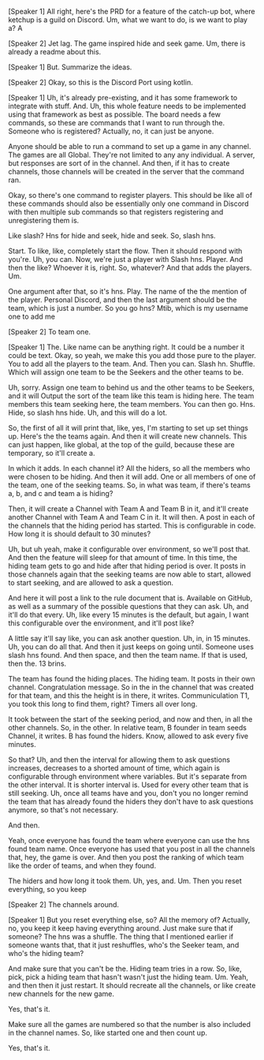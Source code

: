 [Speaker 1]
All right, here's the PRD for a feature of the catch-up bot, where ketchup is a guild on Discord. Um, what we want to
do, is we want to play a? A

[Speaker 2]
Jet lag. The game inspired hide and seek game. Um, there is already a readme about this.

[Speaker 1]
But. Summarize the ideas.

[Speaker 2]
Okay, so this is the Discord Port using kotlin.

[Speaker 1]
Uh, it's already pre-existing, and it has some framework to integrate with stuff. And. Uh, this whole feature needs to
be implemented using that framework as best as possible. The board needs a few commands, so these are commands that I
want to run through the. Someone who is registered? Actually, no, it can just be anyone.

Anyone should be able to run a command to set up a game in any channel. The games are all Global. They're not limited to
any any individual. A server, but responses are sort of in the channel. And then, if it has to create channels, those
channels will be created in the server that the command ran.

Okay, so there's one command to register players. This should be like all of these commands should also be essentially
only one command in Discord with then multiple sub commands so that registers registering and unregistering them is.

Like slash? Hns for hide and seek, hide and seek. So, slash hns.

Start. To like, like, completely start the flow. Then it should respond with you're. Uh, you can. Now, we're just a
player with Slash hns. Player. And then the like? Whoever it is, right. So, whatever? And that adds the players. Um.

One argument after that, so it's hns. Play. The name of the the mention of the player. Personal Discord, and then the
last argument should be the team, which is just a number. So you go hns? Mtib, which is my username one to add me

[Speaker 2]
To team one.

[Speaker 1]
The. Like name can be anything right. It could be a number it could be text. Okay, so yeah, we make this you add those
pure to the player. You to add all the players to the team. And. Then you can. Slash hn. Shuffle. Which will assign one
team to be the Seekers and the other teams to be.

Uh, sorry. Assign one team to behind us and the other teams to be Seekers, and it will Output the sort of the team like
this team is hiding here. The team members this team seeking here, the team members. You can then go. Hns. Hide, so
slash hns hide. Uh, and this will do a lot.

So, the first of all it will print that, like, yes, I'm starting to set up set things up. Here's the the teams again.
And then it will create new channels. This can just happen, like global, at the top of the guild, because these are
temporary, so it'll create a.

In which it adds. In each channel it? All the hiders, so all the members who were chosen to be hiding. And then it will
add. One or all members of one of the team, one of the seeking teams. So, in what was team, if there's teams a, b, and c
and team a is hiding?

Then, it will create a Channel with Team A and Team B in it, and it'll create another Channel with Team A and Team C in
it. It will then. A post in each of the channels that the hiding period has started. This is configurable in code. How
long it is should default to 30 minutes?

Uh, but uh yeah, make it configurable over environment, so we'll post that. And then the feature will sleep for that
amount of time. In this time, the hiding team gets to go and hide after that hiding period is over. It posts in those
channels again that the seeking teams are now able to start, allowed to start seeking, and are allowed to ask a
question.

And here it will post a link to the rule document that is. Available on GitHub, as well as a summary of the possible
questions that they can ask. Uh, and it'll do that every. Uh, like every 15 minutes is the default, but again, I want
this configurable over the environment, and it'll post like?

A little say it'll say like, you can ask another question. Uh, in, in 15 minutes. Uh, you can do all that. And then it
just keeps on going until. Someone uses slash hns found. And then space, and then the team name. If that is used, then
the. 13 brins.

The team has found the hiding places. The hiding team. It posts in their own channel. Congratulation message. So in the
in the channel that was created for that team, and this the height is in there, it writes. Communiculation T1, you took
this long to find them, right? Timers all over long.

It took between the start of the seeking period, and now and then, in all the other channels. So, in the other. In
relative team, B founder in team seeds Channel, it writes. B has found the hiders. Know, allowed to ask every five
minutes.

So that? Uh, and then the interval for allowing them to ask questions increases, decreases to a shorted amount of time,
which again is configurable through environment where variables. But it's separate from the other interval. It is
shorter interval is. Used for every other team that is still seeking. Uh, once all teams have and you, don't you no
longer remind the team that has already found the hiders they don't have to ask questions anymore, so that's not
necessary.

And then.

Yeah, once everyone has found the team where everyone can use the hns found team name. Once everyone has used that you
post in all the channels that, hey, the game is over. And then you post the ranking of which team like the order of
teams, and when they found.

The hiders and how long it took them. Uh, yes, and. Um. Then you reset everything, so you keep

[Speaker 2]
The channels around.

[Speaker 1]
But you reset everything else, so? All the memory of? Actually, no, you keep it keep having everything around. Just make
sure that if someone? The hns was a shuffle. The thing that I mentioned earlier if someone wants that, that it just
reshuffles, who's the Seeker team, and who's the hiding team?

And make sure that you can't be the. Hiding team tries in a row. So, like, pick, pick a hiding team that hasn't wasn't
just the hiding team. Um. Yeah, and then then it just restart. It should recreate all the channels, or like create new
channels for the new game.

Yes, that's it.

Make sure all the games are numbered so that the number is also included in the channel names. So, like started one and
then count up.

Yes, that's it.